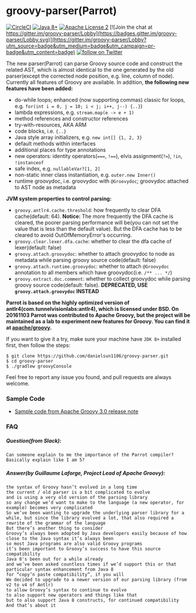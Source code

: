 # groovy-parser(Parrot)
[![CircleCI](https://circleci.com/gh/danielsun1106/groovy-parser.svg?style=svg)](https://circleci.com/gh/danielsun1106/groovy-parser)
[![Java 8+](https://img.shields.io/badge/java-8+-4c7e9f.svg)](http://www.oracle.com/technetwork/java/javase/downloads)
[![Apache License 2](https://img.shields.io/badge/license-APL2-blue.svg)](http://www.apache.org/licenses/LICENSE-2.0.txt)
[![Join the chat at https://gitter.im/groovy-parser/Lobby](https://badges.gitter.im/groovy-parser/Lobby.svg)](https://gitter.im/groovy-parser/Lobby?utm_source=badge&utm_medium=badge&utm_campaign=pr-badge&utm_content=badge)
[![follow on Twitter](https://img.shields.io/twitter/follow/daniel_sun.svg?style=social)](https://twitter.com/intent/follow?screen_name=daniel_sun)

The new parser(Parrot) can parse Groovy source code and construct the related AST, which is almost identical to the one generated by the old parser(except the corrected node position, e.g. line, column of node). Currently all features of Groovy are available. In addition, **the following new features have been added:**

* do-while loops; enhanced (now supporting commas) classic for loops, e.g. `for(int i = 0, j = 10; i < j; i++, j--) {..}`)
* lambda expressions, e.g. `stream.map(e -> e + 1)`
* method references and constructor references
* try-with-resources, AKA ARM
* code blocks, i.e. `{..}`
* Java style array initializers, e.g. `new int[] {1, 2, 3}`
* default methods within interfaces
* additional places for type annotations
* new operators: identity operators(`===`, `!==`), elvis assignment(`?=`), `!in`, `!instanceof`
* safe index, e.g. `nullableVar?[1, 2]`
* non-static inner class instantiation, e.g. `outer.new Inner()`
* runtime groovydoc, i.e. groovydoc with `@Groovydoc`; groovydoc attached to AST node as metadata

**JVM system properties to control parsing:**

* `groovy.antlr4.cache.threshold`: how frequently to clear DFA cache(default: 64). **Notice:** The more frequently the DFA cache is cleared, the poorer parsing performance will be(you can not set the value that is less than the default value). But the DFA cache has to be cleared to avoid OutOfMemoryError's occurring.
* `groovy.clear.lexer.dfa.cache`: whether to clear the dfa cache of lexer(default: false)
* `groovy.attach.groovydoc`: whether to attach groovydoc to node as metadata while parsing groovy source code(default: false)
* `groovy.attach.runtime.groovydoc`: whether to attach `@Groovydoc` annotation to all members which have groovydoc(i.e. `/** ... */`)
* `groovy.extract.doc.comment`: whether to collect groovydoc while parsing groovy source code(default: false). **DEPRECATED, USE `groovy.attach.groovydoc` INSTEAD** 

**Parrot is based on the highly optimized version of antlr4(com.tunnelvisionlabs:antlr4), which is licensed under BSD. On 20161103 Parrot was contributed to Apache Groovy, but the project will be maintained as a lab to experiment new features for Groovy. You can find it at [apache/groovy](https://github.com/apache/groovy/tree/master/subprojects/parser-antlr4).**

If you want to give it a try, make sure your machine have `JDK 8+` installed first, then follow the steps:

```
$ git clone https://github.com/danielsun1106/groovy-parser.git
$ cd groovy-parser
$ ./gradlew groovyConsole
```

Feel free to report any issue you found, and pull requests are always welcome.

### Sample Code
* [Sample code from Apache Groovy 3.0 release note](http://groovy-lang.org/releasenotes/groovy-3.0.html)

### FAQ

##### Question(from Slack):
```
Can someone explain to me the importance of the Parrot compiler? Basically explain like I am 5?
```
##### Answer(by Guillaume Laforge, Project Lead of Apache Groovy):
```
the syntax of Groovy hasn’t evolved in a long time
the current / old parser is a bit complicated to evolve
and is using a very old version of the parsing library
so any change we’d want to make to the language (a new operator, for example) becomes very complicated
So we’ve been wanting to upgrade the underlying parser library for a while, but since the library evolved a lot, that also required a rewrite of the grammar of the language
But there’s another thing to consider
Groovy’s always been adopted by Java developers easily because of how close to the Java syntax it’s always been
so most Java programs are also valid Groovy programs
it’s been important to Groovy’s success to have this source compatibility
Java 8's been out for a while already
and we’ve been asked countless times if we’d support this or that particular syntax enhancement from Java 8
for “copy’n paste compatibility”, if you will
We decided to upgrade to a newer version of our parsing library (from v2 to v4 of Antlr)
to allow Groovy’s syntax to continue to evolve
to also support new operators and things like that
but to also support Java 8 constructs, for continued compatibility
And that’s about it
```
